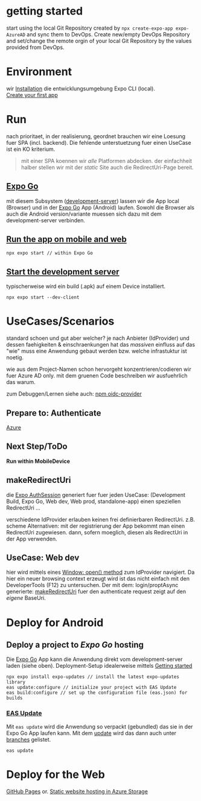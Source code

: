 # getting started
start using the local Git Repository created by `npx create-expo-app expo-AzureAD` and sync them to DevOps.
Create new/empty DevOps Repository and set/change the remote orgin of your local Git Repository by the values provided from DevOps.

# Environment
wir [Installation](https://docs.expo.dev/workflow/expo-cli/#installation) die entwicklungsumgebung Expo CLI (local).  
[Create your first app](https://docs.expo.dev/tutorial/create-your-first-app/)

# Run
nach prioritaet, in der realisierung, geordnet brauchen wir eine Loesung fuer SPA (incl. backend).
Die fehlende unterstuetzung fuer einen UseCase ist ein KO kriterium.

> mit einer SPA koennen wir *alle* Platformen abdecken.
> der einfachheit halber stellen wir mit der *static* Site auch die RedirectUri-Page bereit.

## [Expo Go](https://docs.expo.dev/get-started/expo-go/)
mit diesem Subsystem ([development-server](https://docs.expo.dev/more/glossary-of-terms/#development-server)) lassen wir die App local (Browser) und in der [Expo Go](https://expo.dev/client) App (Android) laufen.
Sowohl die Browser als auch die Android version/variante muessen sich dazu mit dem development-server verbinden.

## [Run the app on mobile and web](https://docs.expo.io/introduction/walkthrough/#start-the-project)

    npx expo start // within Expo Go

## [Start the development server](https://docs.expo.dev/develop/development-builds/use-development-builds/#start-the-development-server)
typischerweise wird ein build (.apk) auf einem Device installiert.

    npx expo start --dev-client

# UseCases/Scenarios
standard schoen und gut aber welcher? je nach Anbieter (IdProvider) und dessen faehigkeiten & einschraenkungen hat das *massiven* einfluss auf das
"wie" muss eine Anwendung gebaut werden bzw. welche infrastuktur ist noetig.

wie aus dem Project-Namen schon hervorgeht konzentrieren/codieren wir fuer Azure AD only.
mit dem gruenen Code beschreiben wir ausfuehrlich das warum.

zum Debuggen/Lernen siehe auch: [npm oidc-provider](https://www.npmjs.com/package/oidc-provider)

## Prepare to: Authenticate

[Azure](https://docs.expo.dev/guides/authentication/#azure)

## Next Step/ToDo

**Run within MobileDevice**

## makeRedirectUri
die [Expo AuthSession](https://docs.expo.dev/versions/latest/sdk/auth-session/) generiert fuer fuer jeden UseCase: 
(Development Build, Expo Go, Web dev, Web prod, standalone-app) einen speziellen RedirectUri ...

verschiedene IdProvider erlauben keinen frei definierbaren RedirectUri. z.B. scheme
Alternativen: mit der registrierung der App bekommt man einen RedirectUri zugewiesen.
dann, sofern moeglich, diesen als RedirectUri in der App verwenden.

## UseCase: Web dev
hier wird mittels eines [Window: open() method](https://developer.mozilla.org/en-US/docs/Web/API/Window/open) zum IdProvider navigiert.
Da hier ein neuer browsing context erzeugt wird ist das nicht einfach mit den DeveloperTools (F12) zu untersuchen.
Der mit dem: login/proptAsync generierte: [makeRedirectUri](https://docs.expo.dev/versions/latest/sdk/auth-session/#authsessionmakeredirecturioptions) fuer den authenticate request zeigt auf den *eigene* BaseUri.

# Deploy for Android
## Deploy a project to *Expo Go* hosting
Die [Expo Go](https://docs.expo.dev/get-started/expo-go/) App kann die Anwendung direkt vom development-server laden (siehe oben).
Deployment-Setup idealerweise mittels [Getting started](https://docs.expo.dev/eas-update/getting-started/)

    npx expo install expo-updates // install the latest expo-updates library
    eas update:configure // initialize your project with EAS Update
    eas build:configure // set up the configuration file (eas.json) for builds

### [EAS Update](https://docs.expo.dev/eas-update/introduction/)
Mit `eas update` wird die Anwendung so verpackt (gebundled) das sie in der Expo Go App laufen kann.
Mit dem [update](https://expo.dev/accounts/pwsimon/projects/expo-azuread/updates) wird das dann auch unter [branches](https://expo.dev/accounts/pwsimon/projects/expo-azuread/branches) gelistet.

    eas update

# Deploy for the Web
[GitHub Pages](https://docs.expo.dev/distribution/publishing-websites/#github-pages) or. [Static website hosting in Azure Storage](https://learn.microsoft.com/en-us/azure/storage/blobs/storage-blob-static-website)
